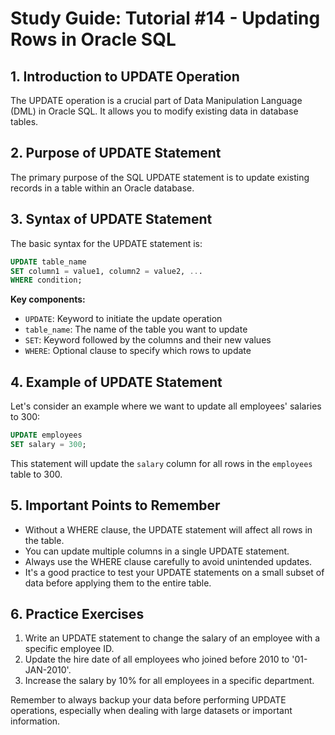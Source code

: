 # Study Guide: Tutorial #14 - Updating Rows in Oracle SQL

## 1. Introduction to UPDATE Operation

The UPDATE operation is a crucial part of Data Manipulation Language (DML) in Oracle SQL. It allows you to modify existing data in database tables. 

## 2. Purpose of UPDATE Statement

The primary purpose of the SQL UPDATE statement is to update existing records in a table within an Oracle database. 

## 3. Syntax of UPDATE Statement

The basic syntax for the UPDATE statement is:

```sql
UPDATE table_name
SET column1 = value1, column2 = value2, ...
WHERE condition;
```

**Key components:**
- `UPDATE`: Keyword to initiate the update operation
- `table_name`: The name of the table you want to update
- `SET`: Keyword followed by the columns and their new values
- `WHERE`: Optional clause to specify which rows to update 

## 4. Example of UPDATE Statement

Let's consider an example where we want to update all employees' salaries to 300:

```sql
UPDATE employees
SET salary = 300;
```

This statement will update the `salary` column for all rows in the `employees` table to 300. 

## 5. Important Points to Remember

- Without a WHERE clause, the UPDATE statement will affect all rows in the table.
- You can update multiple columns in a single UPDATE statement.
- Always use the WHERE clause carefully to avoid unintended updates.
- It's a good practice to test your UPDATE statements on a small subset of data before applying them to the entire table.

## 6. Practice Exercises

1. Write an UPDATE statement to change the salary of an employee with a specific employee ID.
2. Update the hire date of all employees who joined before 2010 to '01-JAN-2010'.
3. Increase the salary by 10% for all employees in a specific department.

Remember to always backup your data before performing UPDATE operations, especially when dealing with large datasets or important information.
